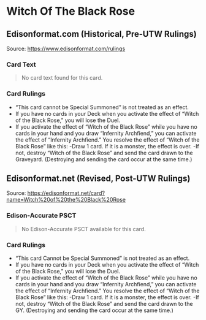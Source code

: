 # Witch Of The Black Rose

## Edisonformat.com (Historical, Pre-UTW Rulings)

Source: https://www.edisonformat.com/rulings

### Card Text

> No card text found for this card.

### Card Rulings

*   “This card cannot be Special Summoned” is not treated as an effect.
*   If you have no cards in your Deck when you activate the effect of “Witch of the Black Rose,” you will lose the Duel.
*   If you activate the effect of “Witch of the Black Rose” while you have no cards in your hand and you draw “Infernity Archfiend,” you can activate the effect of “Infernity Archfiend.” You resolve the effect of “Witch of the Black Rose” like this: -Draw 1 card. If it is a monster, the effect is over. -If not, destroy “Witch of the Black Rose” and send the card drawn to the Graveyard. (Destroying and sending the card occur at the same time.)

## Edisonformat.net (Revised, Post-UTW Rulings)

Source: https://edisonformat.net/card?name=Witch%20of%20the%20Black%20Rose

### Edison-Accurate PSCT

> No Edison-Accurate PSCT available for this card.

### Card Rulings

*   “This card Cannot be Special Summoned” is not treated as an effect.
*   If you have no cards in your Deck when you activate the effect of “Witch of the Black Rose,” you will lose the Duel.
*   If you activate the effect of “Witch of the Black Rose” while you have no cards in your hand and you draw “Infernity Archfiend,” you can activate the effect of “Infernity Archfiend.” You resolve the effect of “Witch of the Black Rose” like this: -Draw 1 card. If it is a monster, the effect is over. -If not, destroy “Witch of the Black Rose” and send the card drawn to the GY. (Destroying and sending the card occur at the same time.)
            